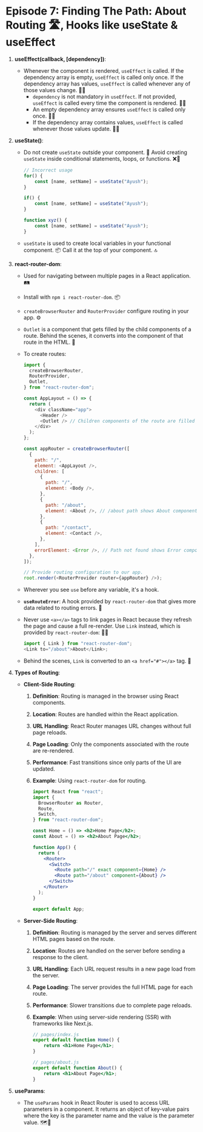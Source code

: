 # Episode 7: Finding The Path: About Routing 🛣️, Hooks like useState & useEffect

1. **useEffect(callback, [dependency])**:

   - Whenever the component is rendered, `useEffect` is called. If the dependency array is empty, `useEffect` is called only once. If the dependency array has values, `useEffect` is called whenever any of those values change. 🔄📅
     - `dependency` is not mandatory in `useEffect`. If not provided, `useEffect` is called every time the component is rendered. 🔄📅
     - An empty dependency array ensures `useEffect` is called only once. 🔄📅
     - If the dependency array contains values, `useEffect` is called whenever those values update. 🔄📅

2. **useState()**:

   - Do not create `useState` outside your component. 🚫 Avoid creating `useState` inside conditional statements, loops, or functions. ❌🔁

     ```javascript
     // Incorrect usage
     for() {
         const [name, setName] = useState("Ayush");
     }

     if() {
         const [name, setName] = useState("Ayush");
     }

     function xyz() {
         const [name, setName] = useState("Ayush");
     }
     ```

   - `useState` is used to create local variables in your functional component. 📦 Call it at the top of your component. 🔝

3. **react-router-dom**:

   - Used for navigating between multiple pages in a React application. 🛤️
   - Install with `npm i react-router-dom`. 📦
   - `createBrowserRouter` and `RouterProvider` configure routing in your app. ⚙️
   - `Outlet` is a component that gets filled by the child components of a route. Behind the scenes, it converts into the component of that route in the HTML. 🧩
   - To create routes:

     ```javascript
     import {
       createBrowserRouter,
       RouterProvider,
       Outlet,
     } from "react-router-dom";

     const AppLayout = () => {
       return (
         <div className="app">
           <Header />
           <Outlet /> // Children components of the route are filled here.
         </div>
       );
     };

     const appRouter = createBrowserRouter([
       {
         path: "/",
         element: <AppLayout />,
         children: [
           {
             path: "/",
             element: <Body />,
           },
           {
             path: "/about",
             element: <About />, // /about path shows About component
           },
           {
             path: "/contact",
             element: <Contact />,
           },
         ],
         errorElement: <Error />, // Path not found shows Error component
       },
     ]);

     // Provide routing configuration to our app.
     root.render(<RouterProvider router={appRouter} />);
     ```

   - Wherever you see `use` before any variable, it's a hook.
   - **`useRouteError`**: A hook provided by `react-router-dom` that gives more data related to routing errors. 🚨
   - Never use `<a></a>` tags to link pages in React because they refresh the page and cause a full re-render. Use `Link` instead, which is provided by `react-router-dom`: 🔗🚫
     ```javascript
     import { Link } from "react-router-dom";
     <Link to="/about">About</Link>;
     ```
   - Behind the scenes, `Link` is converted to an `<a href="#"></a>` tag. 🔗

4. **Types of Routing**:

   - **Client-Side Routing**:

     1. **Definition**: Routing is managed in the browser using React components.
     2. **Location**: Routes are handled within the React application.
     3. **URL Handling**: React Router manages URL changes without full page reloads.
     4. **Page Loading**: Only the components associated with the route are re-rendered.
     5. **Performance**: Fast transitions since only parts of the UI are updated.
     6. **Example**: Using `react-router-dom` for routing.

        ```jsx
        import React from "react";
        import {
          BrowserRouter as Router,
          Route,
          Switch,
        } from "react-router-dom";

        const Home = () => <h2>Home Page</h2>;
        const About = () => <h2>About Page</h2>;

        function App() {
          return (
            <Router>
              <Switch>
                <Route path="/" exact component={Home} />
                <Route path="/about" component={About} />
              </Switch>
            </Router>
          );
        }

        export default App;
        ```

   - **Server-Side Routing**:

     1. **Definition**: Routing is managed by the server and serves different HTML pages based on the route.
     2. **Location**: Routes are handled on the server before sending a response to the client.
     3. **URL Handling**: Each URL request results in a new page load from the server.
     4. **Page Loading**: The server provides the full HTML page for each route.
     5. **Performance**: Slower transitions due to complete page reloads.
     6. **Example**: When using server-side rendering (SSR) with frameworks like Next.js.

        ```jsx
        // pages/index.js
        export default function Home() {
            return <h1>Home Page</h1>;
        }

        // pages/about.js
        export default function About() {
            return <h1>About Page</h1>;
        }
        ```

5. **useParams**:
   - The `useParams` hook in React Router is used to access URL parameters in a component. It returns an object of key-value pairs where the key is the parameter name and the value is the parameter value. 🗺️🔑
